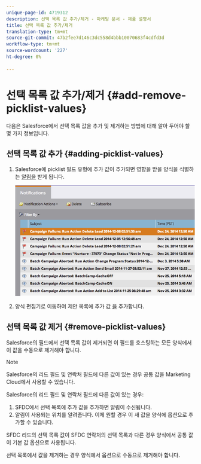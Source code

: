 ```yaml
---
unique-page-id: 4719312
description: 선택 목록 값 추가/제거 - 마케팅 문서 - 제품 설명서
title: 선택 목록 값 추가/제거
translation-type: tm+mt
source-git-commit: 47b2fee7d146c3dc558d4bbb10070683f4cdfd3d
workflow-type: tm+mt
source-wordcount: '227'
ht-degree: 0%

---
```



# 선택 목록 값 추가/제거 {#add-remove-picklist-values}

다음은 Salesforce에서 선택 목록 값을 추가 및 제거하는 방법에 대해 알아 두어야 할 몇 가지 정보입니다.

## 선택 목록 값 추가 {#adding-picklist-values}

1. Salesforce에 picklist 필드 유형에 추가 값이 추가되면 영향을 받을 양식을 식별하는 [알림을](../../../product-docs/core-marketo-concepts/miscellaneous/understanding-notifications.md) 받게 됩니다.

   ![](assets/image2015-1-21-14-3a4-3a7.png)

1. 양식 편집기로 이동하여 제안 목록에 추가 값 [을](../../../product-docs/demand-generation/forms/form-actions/add-a-country-picklist-to-your-form.md) 추가합니다.

## 선택 목록 값 제거 {#remove-picklist-values}

Salesforce의 필드에서 선택 목록 값이 제거되면 이 필드를 호스팅하는 모든 양식에서 이 값을 수동으로 제거해야 합니다.

>[!NOTE]
>
>Salesforce의 리드 필드 및 연락처 필드에 다른 값이 있는 경우 공통 값을 Marketing Cloud에서 사용할 수 있습니다.

Salesforce의 리드 필드 및 연락처 필드에 다른 값이 있는 경우:

1. SFDC에서 선택 목록에 추가 값을 추가하면 알림이 수신됩니다.
1. 알림이 사용되는 위치를 알려줍니다. 이제 원할 경우 이 새 값을 양식에 옵션으로 추가할 수 있습니다.

SFDC 리드의 선택 목록 값이 SFDC 연락처의 선택 목록과 다른 경우 양식에서 공통 값이 기본 값 옵션으로 사용됩니다.

선택 목록에서 값을 제거하는 경우 양식에서 옵션으로 수동으로 제거해야 합니다.
